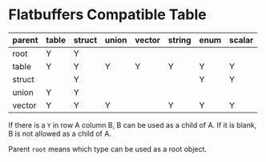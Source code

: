 # Flatbuffers Compatible Table

| parent | table | struct | union | vector | string | enum | scalar |
| ------ | ----- | ------ | ----- | ------ | ------ | ---- | ------ |
| root   | Y     | Y      |       |        |        |      |        |
| table  | Y     | Y      | Y     | Y      | Y      | Y    | Y      |
| struct |       | Y      |       |        |        | Y    | Y      |
| union  | Y     | Y      |       |        |        |      |        |
| vector | Y     | Y      | Y     |        | Y      | Y    | Y      |

If there is a `Y` in row A column B, B can be used as a child of A. If it is
blank, B is not allowed as a child of A.

Parent `root` means which type can be used as a root object.
